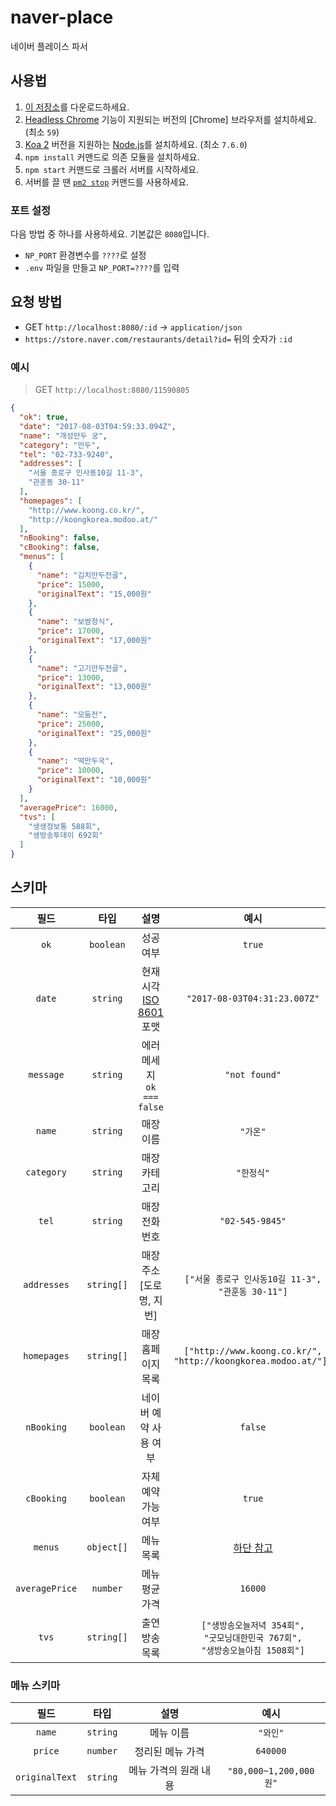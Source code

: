 # naver-place
네이버 플레이스 파서

## 사용법
1. [이 저장소]를 다운로드하세요.
1. [Headless Chrome] 기능이 지원되는 버전의 [Chrome] 브라우저를 설치하세요. (최소 `59`)
1. [Koa 2] 버전을 지원하는 [Node.js]를 설치하세요. (최소 `7.6.0`)
1. `npm install` 커맨드로 의존 모듈을 설치하세요.
1. `npm start` 커맨드로 크롤러 서버를 시작하세요.
1. 서버를 끌 땐 [`pm2 stop`][pm2] 커맨드를 사용하세요.

[이 저장소]: https://github.com/ChalkPE/naver-place
[npm]: https://npmjs.com
[Node.js]: https://nodejs.org
[Koa 2]: https://github.com/koajs/koa
[Headless Chrome]: https://developers.google.com/web/updates/2017/04/headless-chrome
[pm2]: https://github.com/Unitech/pm2

### 포트 설정
다음 방법 중 하나를 사용하세요. 기본값은 `8080`입니다.

- `NP_PORT` 환경변수를 `????`로 설정
- `.env` 파일을 만들고 `NP_PORT=????`를 입력

## 요청 방법
- GET `http://localhost:8080/:id` -> `application/json`
- `https://store.naver.com/restaurants/detail?id=` 뒤의 숫자가 `:id`

### 예시
> GET `http://localhost:8080/11590805`

```json
{
  "ok": true,
  "date": "2017-08-03T04:59:33.094Z",
  "name": "개성만두 궁",
  "category": "만두",
  "tel": "02-733-9240",
  "addresses": [
    "서울 종로구 인사동10길 11-3",
    "관훈동 30-11"
  ],
  "homepages": [
    "http://www.koong.co.kr/",
    "http://koongkorea.modoo.at/"
  ],
  "nBooking": false,
  "cBooking": false,
  "menus": [
    {
      "name": "김치만두전골",
      "price": 15000,
      "originalText": "15,000원"
    },
    {
      "name": "보쌈정식",
      "price": 17000,
      "originalText": "17,000원"
    },
    {
      "name": "고기만두전골",
      "price": 13000,
      "originalText": "13,000원"
    },
    {
      "name": "모둠전",
      "price": 25000,
      "originalText": "25,000원"
    },
    {
      "name": "떡만두국",
      "price": 10000,
      "originalText": "10,000원"
    }
  ],
  "averagePrice": 16000,
  "tvs": [
    "생생정보통 588회",
    "생방송투데이 692회"
  ]
}
```

## 스키마
| 필드 | 타입 | 설명 | 예시 |
| :-: | :-: | :-: | :-: |
| `ok` | `boolean` | 성공 여부 | `true` |
| `date` | `string` | 현재 시각<br>[ISO 8601] 포맷 | `"2017-08-03T04:31:23.007Z"`
| `message` | `string` | 에러 메세지<br>`ok === false` | `"not found"` |
| `name` | `string` | 매장 이름 | `"가온"` |
| `category` | `string` | 매장 카테고리 | `"한정식"` |
| `tel` | `string` | 매장 전화번호 | `"02-545-9845"` |
| `addresses` | `string[]` | 매장 주소<br>[도로명, 지번] | `["서울 종로구 인사동10길 11-3",`<br>`"관훈동 30-11"]` |
| `homepages` | `string[]` | 매장 홈페이지 목록 | `["http://www.koong.co.kr/",`<br>`"http://koongkorea.modoo.at/"],` |
| `nBooking` | `boolean` | 네이버 예약 사용 여부 | `false` |
| `cBooking` | `boolean` | 자체 예약 가능 여부 | `true` |
| `menus` | `object[]` | 메뉴 목록 | [하단 참고](#메뉴-스키마) |
| `averagePrice` | `number` | 메뉴 평균 가격 | `16000` |
| `tvs` | `string[]` | 출연 방송 목록 | `["생방송오늘저녁 354회",`<br>`"굿모닝대한민국 767회",`<br>`"생방송오늘아침 1508회"]` |

### 메뉴 스키마
| 필드 | 타입 | 설명 | 예시 |
| :-: | :-: | :-: | :-: |
| `name` | `string` | 메뉴 이름 | `"와인"` |
| `price` | `number` | 정리된 메뉴 가격 | `640000` |
| `originalText` | `string` | 메뉴 가격의 원래 내용 | `"80,000~1,200,000원"` |

[ISO 8601]: https://en.wikipedia.org/wiki/ISO_8601
